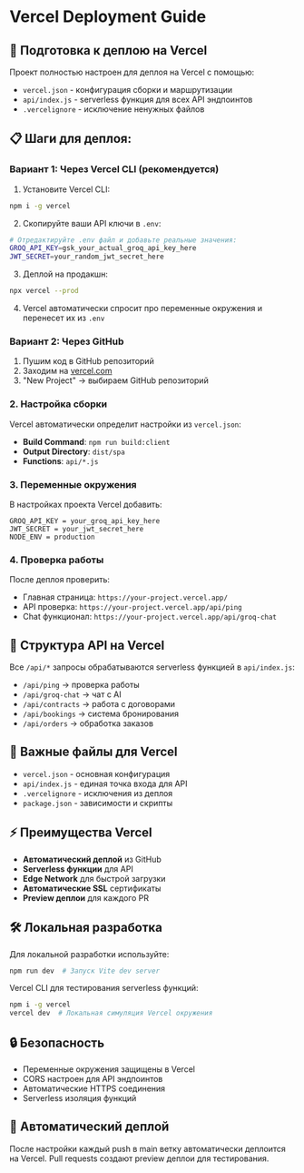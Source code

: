 # Vercel Deployment Guide

## 🚀 Подготовка к деплою на Vercel

Проект полностью настроен для деплоя на Vercel с помощью:

- `vercel.json` - конфигурация сборки и маршрутизации
- `api/index.js` - serverless функция для всех API эндпоинтов
- `.vercelignore` - исключение ненужных файлов

## 📋 Шаги для деплоя:

### Вариант 1: Через Vercel CLI (рекомендуется)

1. Установите Vercel CLI:
```bash
npm i -g vercel
```

2. Скопируйте ваши API ключи в `.env`:
```bash
# Отредактируйте .env файл и добавьте реальные значения:
GROQ_API_KEY=gsk_your_actual_groq_api_key_here
JWT_SECRET=your_random_jwt_secret_here
```

3. Деплой на продакшн:
```bash
npx vercel --prod
```

4. Vercel автоматически спросит про переменные окружения и перенесет их из `.env`

### Вариант 2: Через GitHub

1. Пушим код в GitHub репозиторий
2. Заходим на [vercel.com](https://vercel.com)
3. "New Project" → выбираем GitHub репозиторий

### 2. Настройка сборки

Vercel автоматически определит настройки из `vercel.json`:

- **Build Command**: `npm run build:client`
- **Output Directory**: `dist/spa`
- **Functions**: `api/*.js`

### 3. Переменные окружения

В настройках проекта Vercel добавить:

```
GROQ_API_KEY = your_groq_api_key_here
JWT_SECRET = your_jwt_secret_here
NODE_ENV = production
```

### 4. Проверка работы

После деплоя проверить:

- Главная страница: `https://your-project.vercel.app/`
- API проверка: `https://your-project.vercel.app/api/ping`
- Chat функционал: `https://your-project.vercel.app/api/groq-chat`

## 🔧 Структура API на Vercel

Все `/api/*` запросы обрабатываются serverless функцией в `api/index.js`:

- `/api/ping` → проверка работы
- `/api/groq-chat` → чат с AI
- `/api/contracts` → работа с договорами
- `/api/bookings` → система бронирования
- `/api/orders` → обработка заказов

## 📁 Важные файлы для Vercel

- `vercel.json` - основная конфигурация
- `api/index.js` - единая точка входа для API
- `.vercelignore` - исключения из деплоя
- `package.json` - зависимости и скрипты

## ⚡ Преимущества Vercel

- **Автоматический деплой** из GitHub
- **Serverless функции** для API
- **Edge Network** для быстрой загрузки
- **Автоматические SSL** сертификаты
- **Preview деплои** для каждого PR

## 🛠️ Локальная разработка

Для локальной разработки используйте:

```bash
npm run dev  # Запуск Vite dev server
```

Vercel CLI для тестирования serverless функций:

```bash
npm i -g vercel
vercel dev  # Локальная симуляция Vercel окружения
```

## 🔒 Безопасность

- Переменные окружения защищены в Vercel
- CORS настроен для API эндпоинтов
- Автоматические HTTPS соединения
- Serverless изоляция функций

## 🚀 Автоматический деплой

После настройки каждый push в main ветку автоматически деплоится на Vercel.
Pull requests создают preview деплои для тестирования.
